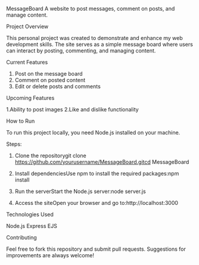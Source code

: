 MessageBoard
A website to post messages, comment on posts, and manage content.

Project Overview

This personal project was created to demonstrate and enhance my web development skills. The site serves as a simple message board where users can interact by posting, commenting, and managing content.

Current Features

1. Post on the message board
2. Comment on posted content
3. Edit or delete posts and comments

Upcoming Features

1.Ability to post images
2.Like and dislike functionality

How to Run

To run this project locally, you need Node.js installed on your machine.

Steps:

1. Clone the repositorygit clone https://github.com/yourusername/MessageBoard.gitcd MessageBoard

2. Install dependenciesUse npm to install the required packages:npm install

3. Run the serverStart the Node.js server:node server.js

4. Access the siteOpen your browser and go to:http://localhost:3000

Technologies Used

Node.js
Express
EJS

Contributing

Feel free to fork this repository and submit pull requests. Suggestions for improvements are always welcome!
